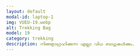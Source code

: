 ```yaml
---
layout: default
modal-id: laptop-1
img: VUEU-19.webp
alt: Trekking Bag
model: 19
category: trekking
description: നിങ്ങളാഗ്രഹിക്കുന്ന എല്ലാ വിധ ബാഗുകൾക്കും.
---
```

